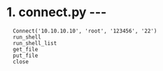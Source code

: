 # 1.  connect.py ---
```
  Connect('10.10.10.10', 'root', '123456', '22')
  run_shell
  run_shell_list
  get_file
  put_file
  close
```
